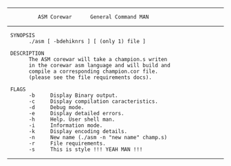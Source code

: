 ---------------------------------------------------------------
              ASM Corewar      General Command MAN
---------------------------------------------------------------

     SYNOPSIS
           ./asm [ -bdehiknrs ] [ (only 1) file ]

     DESCRIPTION
           The ASM corewar will take a champion.s writen
           in the corewar asm language and will build and
           compile a corresponding champion.cor file.
           (please see the file requirements docs).

     FLAGS
           -b     Display Binary output.
           -c     Display compilation caracteristics.
           -d     Debug mode.
           -e     Display detailed errors.
           -h     Help. User shell man.
           -i     Information mode.
           -k     Display encoding details.
           -n     New name (./asm -n "new name" champ.s)
           -r     File requirements.
           -s     This is style !!! YEAH MAN !!!

---------------------------------------------------------------
